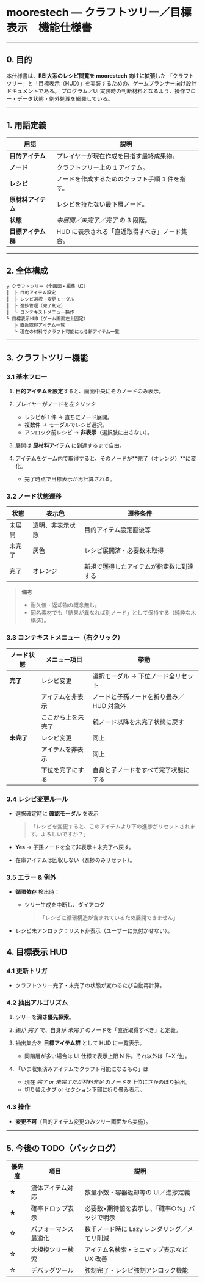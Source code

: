 
# **moorestech ― クラフトツリー／目標表示　機能仕様書**

---

## 0. 目的

本仕様書は、**REI⼤系のレシピ閲覧を moorestech 向けに拡張**した
「クラフトツリー」と「目標表示（HUD）」を実装するための、ゲームプランナー向け設計ドキュメントである。
プログラム／UI 実装時の判断材料となるよう、操作フロー・データ状態・例外処理を網羅している。

---

## 1. 用語定義

| 用語          | 説明                        |
| ----------- | ------------------------- |
| **目的アイテム**  | プレイヤーが現在作成を目指す最終成果物。      |
| **ノード**     | クラフトツリー上の 1 アイテム。         |
| **レシピ**     | ノードを作成するためのクラフト手順 1 件を指す。 |
| **原材料アイテム** | レシピを持たない最下層ノード。           |
| **状態**      | *未展開／未完了／完了* の 3 段階。      |
| **目標アイテム群** | HUD に表示される「直近取得すべき」ノード集合。 |

---

## 2. 全体構成

```
┌ クラフトツリー（全画面・編集 UI）
│  ├ 目的アイテム設定
│  ├ レシピ選択・変更モーダル
│  ├ 進捗管理（完了判定）
│  └ コンテキストメニュー操作
└ 目標表示HUD（ゲーム画面左上固定）
   ├ 直近取得アイテム一覧
   └ 現在の材料でクラフト可能になる新アイテム一覧
```

---

## 3. クラフトツリー機能

### 3.1 基本フロー

1. **目的アイテムを設定**すると、画面中央にそのノードのみ表示。
2. プレイヤーがノードを*左クリック*

   * レシピが 1 件 → 直ちにノード展開。
   * 複数件 → モーダルでレシピ選択。
   * アンロック前レシピ → **非表示**（選択肢に出さない）。
3. 展開は **原材料アイテム** に到達するまで自由。
4. アイテムをゲーム内で取得すると、そのノードが\*\*完了（オレンジ）\*\*に変化。

   * 完了時点で目標表示が再計算される。

### 3.2 ノード状態遷移

| 状態  | 表示色  | 遷移条件           |
| --- | ---- | -------------- |
| 未展開 | 透明、非表示状態   | 目的アイテム設定直後等    |
| 未完了 | 灰色   | レシピ展開済・必要数未取得  |
| 完了  | オレンジ | 新規で獲得したアイテムが指定数に到達する |

> **備考**
>
> * 耐久値・返却物の概念無し。
> * 同名素材でも「結果が異なれば別ノード」として保持する（純粋な木構造）。

### 3.3 コンテキストメニュー（右クリック）

| ノード状態   | メニュー項目   | 挙動                       |
| ------- | -------- | ------------------------ |
| **完了**  | レシピ変更    | 選択モーダル → 下位ノード全リセット      |
|         | アイテムを非表示 | ノードと子孫ノードを折り畳み／HUD 対象外   |
|         | ここから上を未完了   | 親ノード以降を未完了状態に戻す          |
| **未完了** | レシピ変更    | 同上                       |
|         | アイテムを非表示 | 同上                       |
|         | 下位を完了にする | 自身と子ノードをすべて完了状態にする |

### 3.4 レシピ変更ルール

* 選択確定時に **確認モーダル** を表示

  > 「レシピを変更すると、このアイテムより下の進捗がリセットされます。よろしいですか？」
* **Yes** → 子孫ノードを全て非表示＋未完了へ戻す。
* 在庫アイテムは回収しない（進捗のみリセット）。

### 3.5 エラー & 例外

* **循環依存** 検出時：

  * ツリー生成を中断し、ダイアログ

    > 「レシピに循環構造が含まれているため展開できません」
* レシピ未アンロック：リスト非表示（ユーザーに気付かせない）。


## 4. 目標表示 HUD

### 4.1 更新トリガ

* クラフトツリー完了・未完了の状態が変わるたび自動再計算。

### 4.2 抽出アルゴリズム

1. ツリーを**深さ優先探索**。
2. 親が *完了* で、自身が *未完了* のノードを「直近取得すべき」と定義。
3. 抽出集合を **目標アイテム群** として HUD に一覧表示。

   * 同階層が多い場合は UI 仕様で表示上限 N 件。それ以外は「+X 他」。
4. 「いま収集済みアイテムでクラフト可能になるもの」は

   * 現在 *完了 or 未完了だが材料充足* のノードを上位にさかのぼり抽出。
   * 切り替えタブ or セクション下部に折り畳み表示。

### 4.3 操作

* **変更不可**（目的アイテム変更のみツリー画面から実施）。

---

## 5. 今後の TODO（バックログ）

| 優先度 | 項目         | 説明                        |
| --- | ---------- | ------------------------- |
| ★   | 流体アイテム対応   | 数量小数・容器返却等の UI／進捗定義       |
| ★   | 確率ドロップ表示   | 必要数×期待値を表示し、「確率○%」バッジで明示  |
| ☆   | パフォーマンス最適化 | 数千ノード時に Lazy レンダリング／メモリ削減 |
| ☆   | 大規模ツリー検索   | アイテム名検索・ミニマップ表示など UX 改善   |
| ☆   | デバッグツール    | 強制完了・レシピ強制アンロック機能         |

